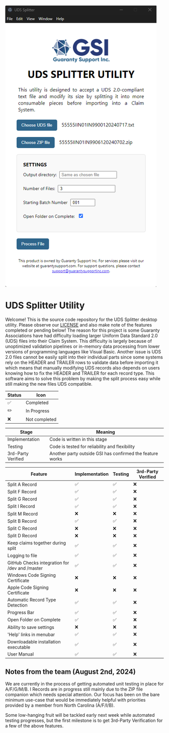 ![uds-splitter-screenshot.png](uds-splitter-screenshot.png)

# UDS Splitter Utility 
Welcome! This is the source code repository for the UDS Splitter desktop utility. Please observe our [LICENSE](LICENSE)
and also make note of the features completed or pending below! The reason for this project is some Guaranty Associations
have had difficulty loading larger Uniform Data Standard 2.0 (UDS) files into their Claim System. This difficulty is
largely because of unoptimized validation pipelines or in-memory data processing from lower versions of programming
languages like Visual Basic. Another issue is UDS 2.0 files cannot be easily split into their individual parts since
some systems rely on the HEADER and TRAILER rows to validate data before importing it which means that manually modifying
UDS records also depends on users knowing how to fix the HEADER and TRAILER for each record type. This software aims to
solve this problem by making the split process easy while still making the new files UDS compatible.

| Status             | Icon          |
|--------------------|---------------|
| :white_check_mark: | Completed     |
| :pencil2:          | In Progress   |
| :x:                | Not completed |


| Stage         | Meaning                                                   |
|---------------|-----------------------------------------------------------|
| Implementation | Code is written in this stage                             |
| Testing       | Code is tested for reliability and flexibility            |
| 3rd-Party Verified | Another party outside GSI has confirmed the feature works |


| Feature                                        | Implementation     | Testing            | 3rd-Party Verified |
|------------------------------------------------|--------------------|--------------------|--------------------|
| Split A Record                                 | :white_check_mark: | :white_check_mark: | :x:                |
| Split F Record                                 | :white_check_mark: | :white_check_mark: | :x:                |
| Split G Record                                 | :white_check_mark: | :white_check_mark: | :x:                |
| Split I Record                                 | :white_check_mark: | :white_check_mark: | :x:                |
| Split M Record                                 | :x:                | :x:                | :x:                |
| Split B Record                                 | :white_check_mark: | :white_check_mark: | :x:                |
| Split C Record                                 | :x:                | :x:                | :x:                |
| Split D Record                                 | :x:                | :x:                | :x:                |
| Keep claims together during split              | :white_check_mark: | :white_check_mark: | :x:                |
| Logging to file                                | :white_check_mark: | :white_check_mark: | :x:                |
| GitHub Checks integration for /dev and /master | :white_check_mark: | :white_check_mark: | :x:                |
| Windows Code Signing Certificate               | :x:                | :x:                | :x:                |
| Apple Code Signing Certificate                 | :x:                | :x:                | :x:                |
| Automatic Record Type Detection                | :white_check_mark: | :white_check_mark: | :x:                |
| Progress Bar                                   | :white_check_mark: | :white_check_mark: | :x:                |
| Open Folder on Complete                        | :white_check_mark: | :white_check_mark: | :x:                |
| Ability to save settings                       | :x:                | :x:                | :x:                |
| 'Help' links in menubar                        | :white_check_mark: | :white_check_mark: | :x:                |
| Downloadable installation executable           | :white_check_mark: | :white_check_mark: | :x:                |
| User Manual                                    | :white_check_mark: | :white_check_mark: | :x:                |


## Notes from the team (August 2nd, 2024)
We are currently in the process of getting automated unit testing in place for A/F/G/M/B. I Records are in progress
still mainly due to the ZIP file companion which needs special attention. Our focus has been on the bare minimum use-case
that would be immediately helpful with priorities provided by a member from North Carolina (A/F/I/B).

Some low-hanging fruit will be tackled early next week while automated testing progresses, but the first milestone is
to get 3rd-Party Verification for a few of the above features.
